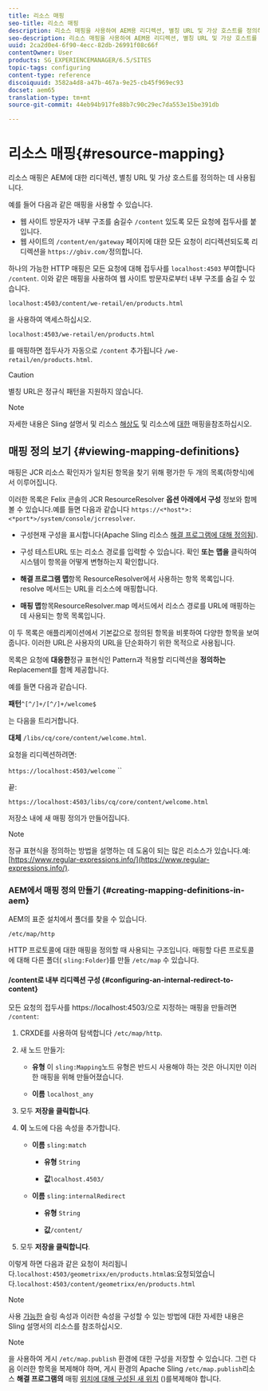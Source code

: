 ```yaml
---
title: 리소스 매핑
seo-title: 리소스 매핑
description: 리소스 매핑을 사용하여 AEM용 리디렉션, 별칭 URL 및 가상 호스트를 정의하는 방법에 대해 알아봅니다.
seo-description: 리소스 매핑을 사용하여 AEM용 리디렉션, 별칭 URL 및 가상 호스트를 정의하는 방법에 대해 알아봅니다.
uuid: 2ca2d0e4-6f90-4ecc-82db-26991f08c66f
contentOwner: User
products: SG_EXPERIENCEMANAGER/6.5/SITES
topic-tags: configuring
content-type: reference
discoiquuid: 3582a4d8-a47b-467a-9e25-cb45f969ec93
docset: aem65
translation-type: tm+mt
source-git-commit: 44eb94b917fe88b7c90c29ec7da553e15be391db

---
```



# 리소스 매핑{#resource-mapping}

리소스 매핑은 AEM에 대한 리디렉션, 별칭 URL 및 가상 호스트를 정의하는 데 사용됩니다.

예를 들어 다음과 같은 매핑을 사용할 수 있습니다.

* 웹 사이트 방문자가 내부 구조를 숨길수 `/content` 있도록 모든 요청에 접두사를 붙입니다.
* 웹 사이트의 `/content/en/gateway` 페이지에 대한 모든 요청이 리디렉션되도록 리디렉션을 `https://gbiv.com/`정의합니다.

하나의 가능한 HTTP 매핑은 모든 요청에 대해 접두사를 `localhost:4503` 부여합니다 `/content`. 이와 같은 매핑을 사용하여 웹 사이트 방문자로부터 내부 구조를 숨길 수 있습니다.

`localhost:4503/content/we-retail/en/products.html`

을 사용하여 액세스하십시오.

`localhost:4503/we-retail/en/products.html`

를 매핑하면 접두사가 자동으로 `/content` 추가됩니다 `/we-retail/en/products.html`.

>[!CAUTION]
>
>별칭 URL은 정규식 패턴을 지원하지 않습니다.

>[!NOTE]
>
>자세한 내용은 Sling 설명서 및 리소스 [해상도](https://sling.apache.org/site/resources.html) 및 리소스에 [대한](https://sling.apache.org/site/mappings-for-resource-resolution.html) 매핑을참조하십시오.

## 매핑 정의 보기 {#viewing-mapping-definitions}

매핑은 JCR 리소스 확인자가 일치된 항목을 찾기 위해 평가한 두 개의 목록(하향식)에서 이루어집니다.

이러한 목록은 Felix 콘솔의 JCR ResourceResolver **옵션 아래에서 구성** 정보와 함께 볼 수 있습니다.예를 들면 다음과 같습니다 `https://<*host*>:<*port*>/system/console/jcrresolver`.

* 구성현재 구성을 표시합니다(Apache Sling 리소스 [해결 프로그램에 대해 정의됨](/help/sites-deploying/osgi-configuration-settings.md#apacheslingresourceresolver)).

* 구성 테스트URL 또는 리소스 경로를 입력할 수 있습니다. 확인 **또는** **맵을** 클릭하여 시스템이 항목을 어떻게 변형하는지 확인합니다.

* **해결 프로그램 맵**&#x200B;항목 ResourceResolver에서 사용하는 항목 목록입니다. resolve 메서드는 URL을 리소스에 매핑합니다.

* **매핑 맵**&#x200B;항목ResourceResolver.map 메서드에서 리소스 경로를 URL에 매핑하는 데 사용되는 항목 목록입니다.

이 두 목록은 애플리케이션에서 기본값으로 정의된 항목을 비롯하여 다양한 항목을 보여줍니다. 이러한 URL은 사용자의 URL을 단순화하기 위한 목적으로 사용됩니다.

목록은 요청에 **대응한**&#x200B;정규 표현식인 Pattern과 적용할 리디렉션을 **정의하는** Replacement를 함께 제공합니다.

예를 들면 다음과 같습니다.

**패턴**`^[^/]+/[^/]+/welcome$`

는 다음을 트리거합니다.

**대체** `/libs/cq/core/content/welcome.html`.

요청을 리디렉션하려면:

`https://localhost:4503/welcome` ``

끝:

`https://localhost:4503/libs/cq/core/content/welcome.html`

저장소 내에 새 매핑 정의가 만들어집니다.

>[!NOTE]
>
>정규 표현식을 정의하는 방법을 설명하는 데 도움이 되는 많은 리소스가 있습니다.예: [https://www.regular-expressions.info/](https://www.regular-expressions.info/).

### AEM에서 매핑 정의 만들기 {#creating-mapping-definitions-in-aem}

AEM의 표준 설치에서 폴더를 찾을 수 있습니다.

`/etc/map/http`

HTTP 프로토콜에 대한 매핑을 정의할 때 사용되는 구조입니다. 매핑할 다른 프로토콜에 대해 다른 폴더( `sling:Folder`)를 만들 `/etc/map` 수 있습니다.

#### /content로 내부 리디렉션 구성 {#configuring-an-internal-redirect-to-content}

모든 요청의 접두사를 https://localhost:4503/으로 지정하는 매핑을 만들려면 `/content`:

1. CRXDE를 사용하여 탐색합니다 `/etc/map/http`.

1. 새 노드 만들기:

   * **유형** 이 `sling:Mapping`노드 유형은 반드시 사용해야 하는 것은 아니지만 이러한 매핑을 위해 만들어졌습니다.

   * **이름** `localhost_any`

1. 모두 **저장을 클릭합니다**.
1. **이** 노드에 다음 속성을 추가합니다.

   * **이름** `sling:match`

      * **유형** `String`

      * **값**`localhost.4503/`
   * **이름** `sling:internalRedirect`

      * **유형** `String`

      * **값**`/content/`


1. 모두 **저장을 클릭합니다**.

이렇게 하면 다음과 같은 요청이 처리됩니다.`localhost:4503/geometrixx/en/products.html`as:요청되었습니다.`localhost:4503/content/geometrixx/en/products.html`

>[!NOTE]
>
>사용 [가능한](https://sling.apache.org/site/mappings-for-resource-resolution.html) 슬링 속성과 이러한 속성을 구성할 수 있는 방법에 대한 자세한 내용은 Sling 설명서의 리소스를 참조하십시오.

>[!NOTE]
>
>을 사용하여 게시 `/etc/map.publish` 환경에 대한 구성을 저장할 수 있습니다. 그런 다음 이러한 항목을 복제해야 하며, 게시 환경의 Apache Sling `/etc/map.publish`리소스 **해결 프로그램의** 매핑 [위치에 대해 구성된 새 위치](/help/sites-deploying/osgi-configuration-settings.md#apacheslingresourceresolver) ()를복제해야 합니다.

